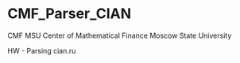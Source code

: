# CMF_Parser_CIAN

CMF MSU
Center of Mathematical Finance Moscow State University

HW - Parsing cian.ru
